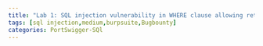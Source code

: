 ```yaml
---
title: "Lab 1: SQL injection vulnerability in WHERE clause allowing retrieval of hidden data"
tags: [sql injection,medium,burpsuite,Bugbounty]
categories: PortSwigger-SQl
---
```

